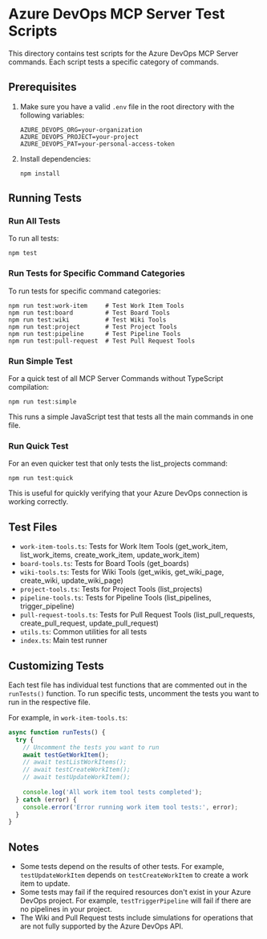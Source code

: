 # Azure DevOps MCP Server Test Scripts

This directory contains test scripts for the Azure DevOps MCP Server commands. Each script tests a specific category of commands.

## Prerequisites

1. Make sure you have a valid `.env` file in the root directory with the following variables:
   ```
   AZURE_DEVOPS_ORG=your-organization
   AZURE_DEVOPS_PROJECT=your-project
   AZURE_DEVOPS_PAT=your-personal-access-token
   ```

2. Install dependencies:
   ```
   npm install
   ```

## Running Tests

### Run All Tests

To run all tests:

```
npm test
```

### Run Tests for Specific Command Categories

To run tests for specific command categories:

```
npm run test:work-item     # Test Work Item Tools
npm run test:board         # Test Board Tools
npm run test:wiki          # Test Wiki Tools
npm run test:project       # Test Project Tools
npm run test:pipeline      # Test Pipeline Tools
npm run test:pull-request  # Test Pull Request Tools
```

### Run Simple Test

For a quick test of all MCP Server Commands without TypeScript compilation:

```
npm run test:simple
```

This runs a simple JavaScript test that tests all the main commands in one file.

### Run Quick Test

For an even quicker test that only tests the list_projects command:

```
npm run test:quick
```

This is useful for quickly verifying that your Azure DevOps connection is working correctly.

## Test Files

- `work-item-tools.ts`: Tests for Work Item Tools (get_work_item, list_work_items, create_work_item, update_work_item)
- `board-tools.ts`: Tests for Board Tools (get_boards)
- `wiki-tools.ts`: Tests for Wiki Tools (get_wikis, get_wiki_page, create_wiki, update_wiki_page)
- `project-tools.ts`: Tests for Project Tools (list_projects)
- `pipeline-tools.ts`: Tests for Pipeline Tools (list_pipelines, trigger_pipeline)
- `pull-request-tools.ts`: Tests for Pull Request Tools (list_pull_requests, create_pull_request, update_pull_request)
- `utils.ts`: Common utilities for all tests
- `index.ts`: Main test runner

## Customizing Tests

Each test file has individual test functions that are commented out in the `runTests()` function. To run specific tests, uncomment the tests you want to run in the respective file.

For example, in `work-item-tools.ts`:

```typescript
async function runTests() {
  try {
    // Uncomment the tests you want to run
    await testGetWorkItem();
    // await testListWorkItems();
    // await testCreateWorkItem();
    // await testUpdateWorkItem();
    
    console.log('All work item tool tests completed');
  } catch (error) {
    console.error('Error running work item tool tests:', error);
  }
}
```

## Notes

- Some tests depend on the results of other tests. For example, `testUpdateWorkItem` depends on `testCreateWorkItem` to create a work item to update.
- Some tests may fail if the required resources don't exist in your Azure DevOps project. For example, `testTriggerPipeline` will fail if there are no pipelines in your project.
- The Wiki and Pull Request tests include simulations for operations that are not fully supported by the Azure DevOps API.